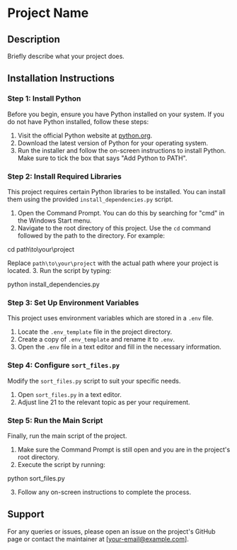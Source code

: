 # Project Name

## Description
Briefly describe what your project does.

## Installation Instructions

### Step 1: Install Python
Before you begin, ensure you have Python installed on your system. If you do not have Python installed, follow these steps:
1. Visit the official Python website at [python.org](https://www.python.org/downloads/).
2. Download the latest version of Python for your operating system.
3. Run the installer and follow the on-screen instructions to install Python. Make sure to tick the box that says "Add Python to PATH".

### Step 2: Install Required Libraries
This project requires certain Python libraries to be installed. You can install them using the provided `install_dependencies.py` script.
1. Open the Command Prompt. You can do this by searching for "cmd" in the Windows Start menu.
2. Navigate to the root directory of this project. Use the `cd` command followed by the path to the directory. For example:

cd path\to\your\project

Replace `path\to\your\project` with the actual path where your project is located.
3. Run the script by typing:

python install_dependencies.py


### Step 3: Set Up Environment Variables
This project uses environment variables which are stored in a `.env` file.
1. Locate the `.env_template` file in the project directory.
2. Create a copy of `.env_template` and rename it to `.env`.
3. Open the `.env` file in a text editor and fill in the necessary information.

### Step 4: Configure `sort_files.py`
Modify the `sort_files.py` script to suit your specific needs.
1. Open `sort_files.py` in a text editor.
2. Adjust line 21 to the relevant topic as per your requirement.

### Step 5: Run the Main Script
Finally, run the main script of the project.
1. Make sure the Command Prompt is still open and you are in the project's root directory.
2. Execute the script by running:

python sort_files.py

3. Follow any on-screen instructions to complete the process.

## Support
For any queries or issues, please open an issue on the project's GitHub page or contact the maintainer at [your-email@example.com].
